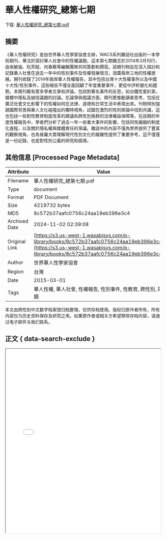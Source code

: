 # 華人性權研究_總第七期

<!-- tcd_download_link -->
下载: <a href="華人性權研究_總第七期.pdf" download>華人性權研究_總第七期.pdf</a>
<!-- tcd_download_link_end -->

## 摘要

<!-- tcd_abstract -->
《華人性權研究》是由世界華人性學家協會主辦，WACS系列雜誌社出版的一本學術期刊，專注於探討華人社會中的性權議題。這本第七期雜志於2014年3月刊行，由吳敏倫、阮芳賦、何春蕤等編輯團隊共同策劃和撰寫。該期刊物旨在深入探討和記錄華人社會在過去一年中的性別事件及性權發展情況，涵蓋兩岸三地的性權進展。期刊收錄了2014年兩岸華人性權報告，其中包括台灣十大性權事件以及中國十大性/性別事件，這些報告不僅全面回顧了年度重要事件，更從中評析變化和趨勢。本期刊載有眾多學者文章和評論，包括對著名事件的反思，如台鐵性愛趴案，媒體中隱私及誠信議題的討論。在論爭與倡議方面，期刊更推動讀者思考，包括在廣泛社會文化影響下的性權如何在法律、道德和日常生活中表現出來。刊物特別強調國際背景與華人文化碰撞出的獨特視角，試圖在激烈的性別辯論中找到共識，這也包括一些對性教育制度改革的建議和跨性別族群的法律權益保障等。在該期的年度性權報告中，學者們分析了過去一年一些重大事件的影響，包括同性婚姻的制度化進程，以及關於隱私權與媒體責任的爭議。雜誌中的內容不僅為學界提供了豐富的觀察視角，也為普羅大眾理解現代性別文化的複雜性提供了重要參考。這不僅僅是一份記錄，也是對性別公義的研究和倡導。

<!-- tcd_abstract_end -->

## 其他信息 [Processed Page Metadata]

| Attribute       | Value                                  |
|-----------------|----------------------------------------|
| Filename        | 華人性權研究_總第七期.pdf                             |
| Type            | document                                 |
| Format          | PDF Document                               |
| Size            | 4219732 bytes                           |
| MD5             | 8c572b37aafc0756c24aa19eb396e3c4                                  |
| Archived Date   | 2024-11-02 02:39:08                             |
| Original Link   | [https://s3.us-west-1.wasabisys.com/p-library/books/8c572b37aafc0756c24aa19eb396e3c4.pdf](https://s3.us-west-1.wasabisys.com/p-library/books/8c572b37aafc0756c24aa19eb396e3c4.pdf)                         |
| Author          | 世界華人性學家協會                               |
| Region          | 台灣                               |
| Date            | 2015-03-01                                 |
| Tags            | 華人性權, 華人社會, 性權報告, 性別事件, 性教育, 跨性別, 同性婚姻                                 |

本文由跨性别中文数字档案馆归档整理，仅供存档使用。版权归原作者所有，所有内容仅为历史资料保存及研究之用。如果原作者或相关方希望移除存档内容，请通过电子邮件与我们联系。

## 正文 { data-search-exclude }

<!-- tcd_main_text -->
<iframe src="../華人性權研究_總第七期.pdf" width="100%" height="600px">
    <p>无法显示PDF，请下载查看。</p>
</iframe>
<!-- tcd_main_text_end -->

